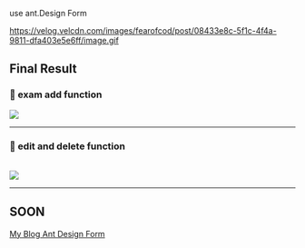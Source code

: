 use ant.Design Form


https://velog.velcdn.com/images/fearofcod/post/08433e8c-5f1c-4f4a-9811-dfa403e5e6ff/image.gif
## Final Result
<h3>🔔 exam add function</h3>
<img src="https://velog.velcdn.com/images/fearofcod/post/b62147d2-5a8c-4930-8e6c-ccba694cf55e/image.gif"> <br><hr>
<h3>🔔 edit and delete function</h3> <br>
<img src="https://velog.velcdn.com/images/fearofcod/post/08433e8c-5f1c-4f4a-9811-dfa403e5e6ff/image.gif"> <br><hr>


## SOON
<a href="">My Blog Ant Design Form</a>


